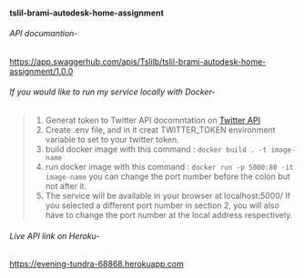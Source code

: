 #### tslil-brami-autodesk-home-assignment


###### API documantion-
https://app.swaggerhub.com/apis/Tslilb/tslil-brami-autodesk-home-assignment/1.0.0

###### If you would like to run my service locally with Docker- 

>1. Generat token to Twitter API docomntation on [Twitter API](https://developer.twitter.com/en/docs/apps/overview.)
>2. Create .env file, and in it creat TWITTER_TOKEN environment variable to set to your twitter    token.
>3. build docker image with this command : 
     ```docker build . -t image-name ```
>4. run docker image with this command :
     ``` docker run -p 5000:80 -it image-name ```
   you can change the port number before the colon but not after it.
>5. The service will be available in your browser at localhost:5000/
  If you selected a different port number in section 2, you will also have to change the port number at the local address respectively.

###### Live API link on Heroku-

https://evening-tundra-68868.herokuapp.com
